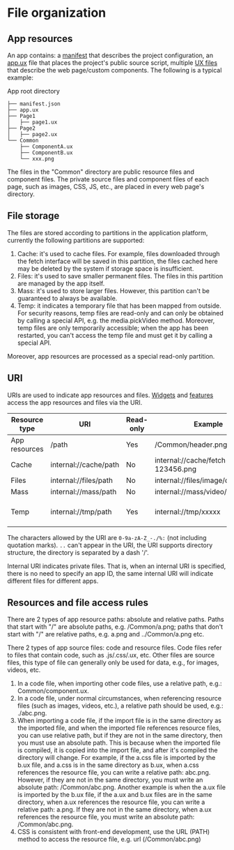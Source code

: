 # File organization

## App resources

An app contains: a [manifest](manifest.md) that describes the project configuration, an [app.ux](source-file.md) file that places the project's public source script, multiple [UX files](source-file.md) that describe the web page/custom components. The following is a typical example:

App root directory

```
├── manifest.json
├── app.ux
├── Page1
│   ├── page1.ux
├── Page2
│   ├── page2.ux
└── Common
    ├── ComponentA.ux
    ├── ComponentB.ux
    └── xxx.png
```

The files in the "Common" directory are public resource files and component files. The private source files and component files of each page, such as images, CSS, JS, etc., are placed in every web page's directory.

## File storage

The files are stored according to partitions in the application platform, currently the following partitions are supported:

1. Cache: it's used to cache files. For example, files downloaded through the fetch interface will be saved in this partition, the files cached here may be deleted by the system if storage space is insufficient.
2. Files: it's used to save smaller permanent files. The files in this partition are managed by the app itself.
3. Mass: it's used to store larger files. However, this partition can't be guaranteed to always be available.
4. Temp: it indicates a temporary file that has been mapped from outside. For security reasons, temp files are read-only and can only be obtained by calling a special API, e.g. the media.pickVideo method. Moreover, temp files are only temporarily accessible; when the app has been restarted, you can't access the temp file and must get it by calling a special API.

Moreover, app resources are processed as a special read-only partition.

## URI

URIs are used to indicate app resources and files. [Widgets](../widgets/common-events.md) and [features](../features/index.md) access the app resources and files via the URI.

| Resource type | URI                   | Read-only | Example                           | Description             |
| ------------- | --------------------- | --------- | --------------------------------- | ----------------------- |
| App resources | /path                 | Yes       | /Common/header.png                | -                       |
| Cache         | internal://cache/path | No        | internal://cache/fetch-123456.png | -                       |
| Files         | internal://files/path | No        | internal://files/image/demo.png   | -                       |
| Mass          | internal://mass/path  | No        | internal://mass/video/demo.mp4    | -                       |
| Temp          | internal://tmp/path   | Yes       | internal://tmp/xxxxx              | Generated by the system |

The characters allowed by the URI are `0-9a-zA-Z_-./%:` (not including quotation marks). `..` can't appear in the URI, the URI supports directory structure, the directory is separated by a dash '/'.

Internal URI indicates private files. That is, when an internal URI is specified, there is no need to specify an app ID, the same internal URI will indicate different files for different apps.

## Resources and file access rules

There are 2 types of app resource paths: absolute and relative paths. Paths that start with "/" are absolute paths, e.g. /Common/a.png; paths that don't start with "/" are relative paths, e.g. a.png and ../Common/a.png etc.

There 2 types of app source files: code and resource files. Code files refer to files that contain code, such as .js/.css/.ux, etc. Other files are source files, this type of file can generally only be used for data, e.g., for images, videos, etc.

1. In a code file, when importing other code files, use a relative path, e.g.: Common/component.ux.
2. In a code file, under normal circumstances, when referencing resource files (such as images, videos, etc.), a relative path should be used, e.g.: ./abc.png.
3. When importing a code file, if the import file is in the same directory as the imported file, and when the imported file references resource files, you can use relative path, but if they are not in the same directory, then you must use an absolute path. This is because when the imported file is compiled, it is copied into the import file, and after it's compiled the directory will change. For example, if the a.css file is imported by the b.ux file, and a.css is in the same directory as b.ux, when a.css references the resource file, you can write a relative path: abc.png. However, if they are not in the same directory, you must write an absolute path: /Common/abc.png. Another example is when the a.ux file is imported by the b.ux file, if the a.ux and b.ux files are in the same directory, when a.ux references the resource file, you can write a relative path: a.png. If they are not in the same directory, when a.ux references the resource file, you must write an absolute path: /Common/abc.png.
4. CSS is consistent with front-end development, use the URL (PATH) method to access the resource file, e.g. url (/Common/abc.png)
